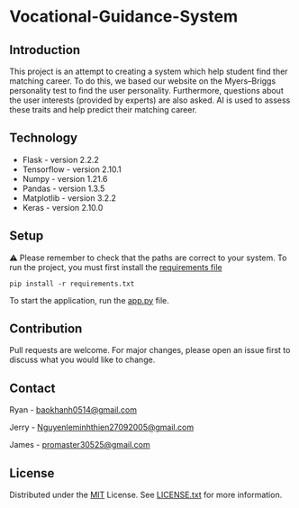 # Vocational-Guidance-System

## Introduction
This project is an attempt to creating a system which help student find ther matching career. To do this, we based our website on the Myers–Briggs personality test to find the user personality. Furthermore, questions about the user interests (provided by experts) are also asked. AI is used to assess these traits and help predict their matching career.

## Technology
* Flask - version 2.2.2
* Tensorflow - version 2.10.1
* Numpy - version 1.21.6
* Pandas - version 1.3.5
* Matplotlib - version 3.2.2
* Keras - version 2.10.0


## Setup
&#9888; Please remember to check that the paths are correct to your system.
To run the project, you must first install the [requirements file](requirements.txt)
```
pip install -r requirements.txt
```


To start the application, run the [app.py](app.py) file. 
## Contribution
Pull requests are welcome. For major changes, please open an issue first
to discuss what you would like to change.

## Contact
Ryan - [baokhanh0514@gmail.com](mailto:baokhanh0514@gmail.com)

Jerry - [Nguyenleminhthien27092005@gmail.com](mailto:Nguyenleminhthien27092005@gmail.com)

James - [promaster30525@gmail.com](mailto:promaster30525@gmail.com)

## License
Distributed under the [MIT](https://choosealicense.com/licenses/mit/) License. See [LICENSE.txt](LISCENSE.txt) for more information.

